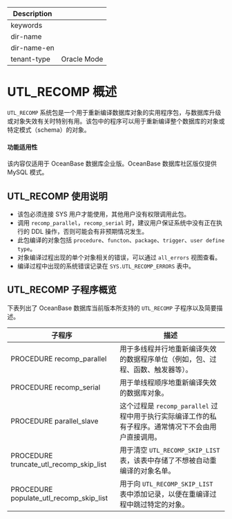 | Description   |                 |
|---------------|-----------------|
| keywords      |                 |
| dir-name      |                 |
| dir-name-en   |                 |
| tenant-type   | Oracle Mode     |

# UTL_RECOMP 概述

`UTL_RECOMP` 系统包是一个用于重新编译数据库对象的实用程序包，与数据库升级或对象失效有关时特别有用。该包中的程序可以用于重新编译整个数据库的对象或特定模式（schema）的对象。

<main id="notice" >
    <h4>功能适用性</h4>
    <p>该内容仅适用于 OceanBase 数据库企业版。OceanBase 数据库社区版仅提供 MySQL 模式。</p>
  </main>

## UTL_RECOMP 使用说明

* 该包必须连接 SYS 用户才能使用，其他用户没有权限调用此包。
* 调用 `recomp_parallel`，`recomp_serial` 时，建议用户保证系统中没有正在执行的 DDL 操作，否则可能会有非预期情况发生。
* 此包编译的对象包括 `procedure`、`functon`、`package`、`trigger`、`user define type`。
* 对象编译过程出现的单个对象相关的错误，可以通过 `all_errors` 视图查看。
* 编译过程中出现的系统错误记录在 `SYS.UTL_RECOMP_ERRORS` 表中。

## UTL_RECOMP 子程序概览

下表列出了 OceanBase 数据库当前版本所支持的 `UTL_RECOMP` 子程序以及简要描述。

|                       **子程序**             |                **描述**                       |
|--------------------------------------------|---------------------------------------------------|
|PROCEDURE recomp_parallel|用于多线程并行地重新编译失效的数据程序单位（例如，包、过程、函数、触发器等）。|
|PROCEDURE recomp_serial|用于单线程顺序地重新编译失效的数据库对象。|
|PROCEDURE parallel_slave|这个过程是 <code>recomp_parallel</code> 过程中用于执行实际编译工作的私有子程序。通常情况下不会由用户直接调用。|
|PROCEDURE truncate_utl_recomp_skip_list|用于清空 <code>UTL_RECOMP_SKIP_LIST</code> 表，该表中存储了不想被自动重编译的对象名单。|
|PROCEDURE populate_utl_recomp_skip_list|用于向 <code>UTL_RECOMP_SKIP_LIST</code> 表中添加记录，以便在重编译过程中跳过特定的对象。|
